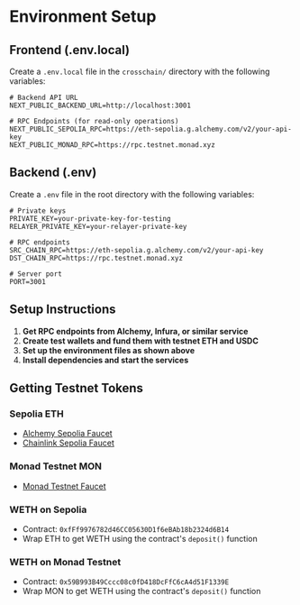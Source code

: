 # Environment Setup

## Frontend (.env.local)

Create a `.env.local` file in the `crosschain/` directory with the following variables:

```
# Backend API URL
NEXT_PUBLIC_BACKEND_URL=http://localhost:3001

# RPC Endpoints (for read-only operations)
NEXT_PUBLIC_SEPOLIA_RPC=https://eth-sepolia.g.alchemy.com/v2/your-api-key
NEXT_PUBLIC_MONAD_RPC=https://rpc.testnet.monad.xyz
```

## Backend (.env)

Create a `.env` file in the root directory with the following variables:

```
# Private keys
PRIVATE_KEY=your-private-key-for-testing
RELAYER_PRIVATE_KEY=your-relayer-private-key

# RPC endpoints
SRC_CHAIN_RPC=https://eth-sepolia.g.alchemy.com/v2/your-api-key
DST_CHAIN_RPC=https://rpc.testnet.monad.xyz

# Server port
PORT=3001
```

## Setup Instructions

1. **Get RPC endpoints from Alchemy, Infura, or similar service**
2. **Create test wallets and fund them with testnet ETH and USDC**
3. **Set up the environment files as shown above**
4. **Install dependencies and start the services**

## Getting Testnet Tokens

### Sepolia ETH
- [Alchemy Sepolia Faucet](https://sepoliafaucet.com/)
- [Chainlink Sepolia Faucet](https://faucets.chain.link/sepolia)

### Monad Testnet MON
- [Monad Testnet Faucet](https://faucet.testnet.monad.xyz/)

### WETH on Sepolia
- Contract: `0xfFf9976782d46CC05630D1f6eBAb18b2324d6B14`
- Wrap ETH to get WETH using the contract's `deposit()` function

### WETH on Monad Testnet
- Contract: `0x59B993B49Cccc08c0fD418DcFfC6cA4d51F1339E`
- Wrap MON to get WETH using the contract's `deposit()` function